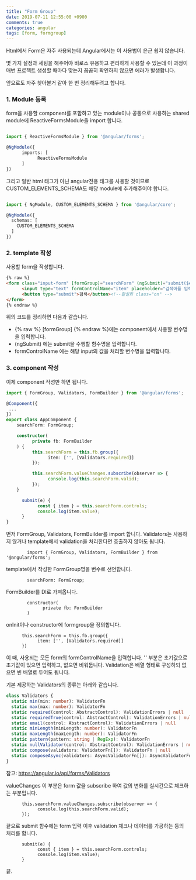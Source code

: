```yaml
---
title: "Form Group"
date: 2019-07-11 12:55:00 +0900
comments: true
categories: angular
tags: [form, formgroup]
---
```



Html에서 Form은 자주 사용되는데 Angular에서는 이 사용법이 은근 쉽지 않습니다.

몇 가지 설정과 세팅을 해주어야 비로소 유용하고 편리하게 사용할 수 있는데 이 과정이 매번 프로젝트 생성할 때마다 맞는지 꼼꼼히 확인하지 않으면 에러가 발생합니다.

앞으로도 자주 찾아볼거 같아 한 번 정리해두려고 합니다.


### 1. Module 등록

form을 사용할 component를 포함하고 있는 module이나 공통으로 사용하는 shared module에 ReactiveFormsModule을 import 합니다.



```ts

import { ReactiveFormsModule } from '@angular/forms';

@NgModule({
      imports: [
            ReactiveFormsModule
      ]
})
```


그리고 일반 html 태그가 아닌 angular전용 태그를 사용할 것이므로 CUSTOM_ELEMENTS_SCHEMA도 해당 module에 추가해주어야 합니다.

```ts

import { NgModule, CUSTOM_ELEMENTS_SCHEMA } from '@angular/core';

@NgModule({
  schemas: [
    CUSTOM_ELEMENTS_SCHEMA
  ]
})
```

### 2. template 작성

사용할 form을 작성합니다.

```html
{% raw %}
<form class="input-form" [formGroup]="searchForm" (ngSubmit)="submit($event)">
      <input type="text" formControlName="item" placeholder="검색어를 입력하세요" tabindex="1" />
      <button type="submit">검색</button><!--활설화 class="on" -->
</form>
{% endraw %}

```

위의 코드를 정리하면 다음과 같습니다.
- {% raw %} [formGroup] {% endraw %}에는 component에서 사용할 변수명을 입력합니다.
- (ngSubmit) 에는 submit을 수행할 함수명을 입력합니다.
- formControlName 에는 해당 input의 값을 처리할 변수명을 입력합니다.


### 3. component 작성

이제 component 작성만 하면 됩니다.

```ts
import { FormGroup, Validators, FormBuilder } from '@angular/forms';

@Component({
 ...
})
export class AppComponent {
    searchForm: FormGroup;

    constructor(
          private fb: FormBuilder
    ) {
          this.searchForm = this.fb.group({
                item: ['', [Validators.required]]
          });

          this.searchForm.valueChanges.subscribe(observer => {
                console.log(this.searchForm.valid);
          });          
    }

      submit(e) {
            const { item } = this.searchForm.controls; 
            console.log(item.value);
      }
}
```


먼저 FormGroup, Validators, FormBuilder를 import 합니다.
Validators는 사용하지 않거나 template에서 validation을 처리한다면 호출하지 않아도 됩니다.

            import { FormGroup, Validators, FormBuilder } from '@angular/forms';

template에서 작성한 FormGroup명을 변수로 선언합니다.

            searchForm: FormGroup;

FormBuilder를 DI로 가져옵니다. 

            constructor(
                  private fb: FormBuilder
            )


onInit이나 constructor에 formgroup을 정의합니다.

          this.searchForm = this.fb.group({
                item: ['', [Validators.required]]
          })

이 때, 사용되는 모든 form의 formControlName을 입력합니다. 
'' 부분은 초기값으로 초기값이 있으면 입력하고, 없으면 비워둡니다.
Validation은 배열 형태로 구성하되 없으면 빈 배열로 두어도 됩니다.


기본 제공하는 Validators의 종류는 아래와 같습니다.

```ts
class Validators {
  static min(min: number): ValidatorFn
  static max(max: number): ValidatorFn
  static required(control: AbstractControl): ValidationErrors | null
  static requiredTrue(control: AbstractControl): ValidationErrors | null
  static email(control: AbstractControl): ValidationErrors | null
  static minLength(minLength: number): ValidatorFn
  static maxLength(maxLength: number): ValidatorFn
  static pattern(pattern: string | RegExp): ValidatorFn
  static nullValidator(control: AbstractControl): ValidationErrors | null
  static compose(validators: ValidatorFn[]): ValidatorFn | null
  static composeAsync(validators: AsyncValidatorFn[]): AsyncValidatorFn | null
}
```

참고: https://angular.io/api/forms/Validators


valueChanges 이 부분은 form 값을 subscribe 하여 값의 변화를 실시간으로 체크하는 부분입니다.

          this.searchForm.valueChanges.subscribe(observer => {
                console.log(this.searchForm.valid);
          });   

끝으로 submit 함수에는 form 입력 이후 validation 체크나 데이터를 가공하는 등의 처리를 합니다.

          submit(e) {
                const { item } = this.searchForm.controls; 
                console.log(item.value);
          }

끝.